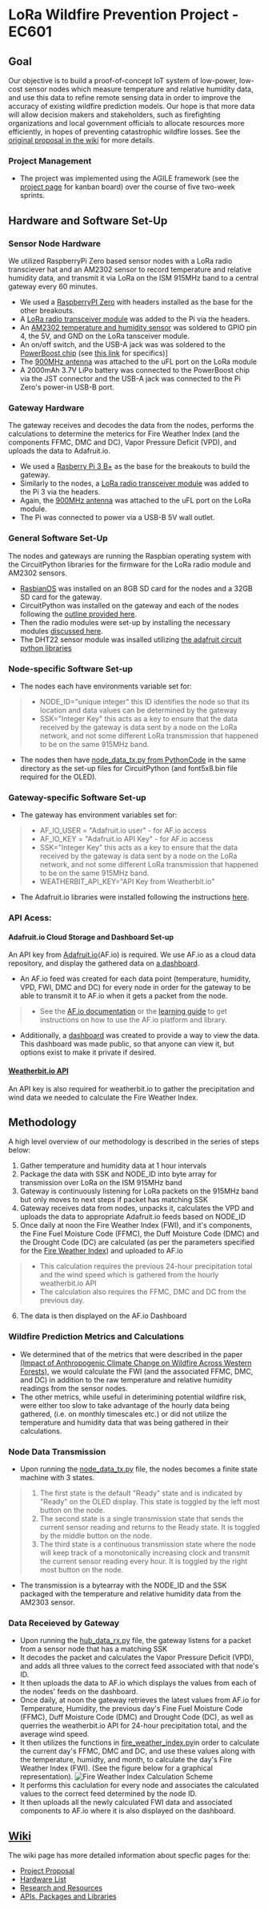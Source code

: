 # LoRa Wildfire Prevention Project - EC601

## Goal
Our objective is to build a proof-of-concept IoT system of low-power, low-cost sensor nodes which measure temperature and relative humidity data, and use this data to refine remote sensing data in order to improve the accuracy of existing wildfire prediction models. Our hope is that more data will allow decision makers and stakeholders, such as firefighting organizations and local government officials to allocate resources more efficiently, in hopes of preventing catastrophic wildfire losses. See the [original proposal in the wiki](https://github.com/ianjchadwick/LoRaWildfirePrevention-EC601Project/wiki/Project-Proposal) for more details.

### Project Management
* The project was implemented using the AGILE framework (see the [project page](https://github.com/ianjchadwick/LoRaWildfirePrevention-EC601Project/projects/1) for kanban board) over the course of five two-week sprints.

## Hardware and Software Set-Up
### Sensor Node Hardware
We utilized RaspberryPi Zero based sensor nodes with a LoRa radio transciever hat and an AM2302 sensor to record temperature and relative humidity data, and transmit it via LoRa on the ISM 915MHz band to a central gateway every 60 minutes.
* We used a [RaspberryPI Zero](https://www.adafruit.com/product/3708) with headers installed as the base for the other breakouts.
* A [LoRa radio transceiver module](https://www.adafruit.com/product/4074) was added to the Pi via the headers.
* An [AM2302 temperature and humidity sensor](https://www.adafruit.com/product/393) was soldered to GPIO pin 4, the 5V, and GND on the LoRa tansceiver module.
* An on/off switch, and the USB-A jack was was soldered to the [PowerBoost chip](https://www.adafruit.com/product/1903) (see [this link](https://learn.adafruit.com/adafruit-powerboost-500-plus-charger/on-slash-off-switch) for specifics)]
* The [900MHz antenna](https://www.adafruit.com/product/3340) was attached to the uFL port on the LoRa module
* A 2000mAh 3.7V LiPo battery was connected to the PowerBoost chip via the JST connector and the USB-A jack was connected to the Pi Zero's power-in USB-B port.
### Gateway Hardware
The gateway receives and decodes the data from the nodes, performs the calculations to determine the meterics for Fire Weather Index (and the components FFMC, DMC and DC), Vapor Pressure Deficit (VPD), and uploads the data to Adafruit.io.
* We used a [Rasberry Pi 3 B+](https://www.raspberrypi.com/products/raspberry-pi-3-model-b-plus/) as the base for the breakouts to build the gateway.
* Similarly to the nodes, a [LoRa radio transceiver module](https://www.adafruit.com/product/4074) was added to the Pi 3 via the headers.
* Again, the [900MHz antenna](https://www.adafruit.com/product/3340) was attached to the uFL port on the LoRa module.
* The Pi was connected to power via a USB-B 5V wall outlet.

### General Software Set-Up
The nodes and gateways are running the Raspbian operating system with the CircuitPython libraries for the firmware for the LoRa radio module and AM2302 sensors.
* [RasbianOS](https://www.raspberrypi.com/software/) was installed on an 8GB SD card for the nodes and a 32GB SD card for the gateway.
* CircuitPython was installed on the gateway and each of the nodes following the [outline provided here](https://learn.adafruit.com/circuitpython-on-raspberrypi-linux/installing-circuitpython-on-raspberry-pi).
* Then the radio modules were set-up by installing the necessary modules [discussed here](https://learn.adafruit.com/lora-and-lorawan-radio-for-raspberry-pi/rfm9x-raspberry-pi-setup).
* The DHT22 sensor module was insalled utilizing [the adafruit circuit python libraries](https://learn.adafruit.com/dht/dht-circuitpython-code)
### Node-specific Software Set-up
* The nodes each have environments variable set for: 
>* NODE_ID="unique integer" this ID identifies the node so that its location and data values can be determined by the gateway
>* SSK="Integer Key" this acts as a key to ensure that the data received by the gateway is data sent by a node on the LoRa network, and not some different LoRa transmission that happened to be on the same 915MHz band.
* The nodes then have [node_data_tx.py from PythonCode](https://github.com/ianjchadwick/LoRaWildfirePrevention-EC601Project/blob/main/PythonCode/node_data_tx.py) in the same directory as the set-up files for CircuitPython (and font5x8.bin file required for the OLED).
### Gateway-specific Software Set-up
* The gateway has environment variables set for:
>* AF_IO_USER = "Adafruit.io user" - for AF.io access
>* AF_IO_KEY = "Adafruit.io API Key" - for AF.io access
>* SSK="Integer Key" this acts as a key to ensure that the data received by the gateway is data sent by a node on the LoRa network, and not some different LoRa transmission that happened to be on the same 915MHz band.
>* WEATHERBIT_API_KEY="API Key from Weatherbit.io"
* The Adafruit.io libraries were installed following the instructions [here](https://adafruit-io-python-client.readthedocs.io/en/latest/index.html).

### API Acess: 
#### Adafruit.io Cloud Storage and Dashboard Set-up
An API key from [Adafruit.io](https://io.adafruit.com/)(AF.io) is required. We use AF.io as a cloud data repository, and display the gathered data on [a dashboard](https://io.adafruit.com/IanJChadwick/dashboards/lora-wildfire-project).
* An AF.io feed was created for each data point (temperature, humidity, VPD, FWI, DMC and DC) for every node in order for the gateway to be able to transmit it to AF.io when it gets a packet from the node.
>* See the [AF.io documentation](https://io.adafruit.com/api/docs/#adafruit-io-http-api) or the [learning guide](https://learn.adafruit.com/series/adafruit-io-basics) to get instructions on how to use the AF.io platform and library.
* Additionally, a [dashboard](https://io.adafruit.com/IanJChadwick/dashboards/lora-wildfire-project) was created to provide a way to view the data. This dashboard was made public, so that anyone can view it, but options exist to make it private if desired.
#### [Weatherbit.io API](https://www.weatherbit.io/)
An API key is also required for weatherbit.io to gather the precipitation and wind data we needed to calculate the Fire Weather Index.

## Methodology
A high level overview of our methodology is described in the series of steps below:
1. Gather temperature and humidity data at 1 hour intervals
2. Package the data with SSK and NODE_ID into byte array for transmission over LoRa on the ISM 915MHz band
3. Gateway is continuously listening for LoRa packets on the 915MHz band but only moves to next steps if packet has matching SSK
4. Gateway receives data from nodes, unpacks it, calculates the VPD and uploads the data to appropriate Adafruit.io feeds based on NODE_ID
5. Once daily at noon the Fire Weather Index (FWI), and it's components, the Fine Fuel Moisture Code (FFMC), the Duff Moisture Code (DMC) and the Drought Code (DC) are calculated (as per the parameters specified for the [Fire Weather Index](https://cfs.nrcan.gc.ca/publications?id=19927)) and uploaded to AF.io
> * This calculation requires the previous 24-hour precipitation total and the wind speed which is gathered from the hourly weatherbit.io API
> * The calculation also requires the FFMC, DMC and DC from the previous day.
6. The data is then displayed on the AF.io Dashboard

### Wildfire Prediction Metrics and Calculations
* We determined that of the metrics that were described in the paper [(Impact of Anthropogenic Climate Change on Wildfire Across Western Forests)](https://www.pnas.org/content/113/42/11770), we would calculate the FWI (and the associated FFMC, DMC, and DC) in addition to the raw temperature and relative humidity readings from the sensor nodes.
* The other metrics, while useful in deterimining potential wildfire risk, were either too slow to take advantage of the hourly data being gathered, (i.e. on monthly timescales etc.) or did not utilize the temperature and humidity data that was being gathered in their calculations.

### Node Data Transmission
* Upon running the [node_data_tx.py](https://github.com/ianjchadwick/LoRaWildfirePrevention-EC601Project/blob/main/PythonCode/node_data_tx.py) file, the nodes becomes a finite state machine with 3 states.
>1. The first state is the default "Ready" state and is indicated by "Ready" on the OLED display. This state is toggled by the left most button on the node.
>2. The second state is a single transmission state that sends the current sensor reading and returns to the Ready state. It is toggled by the middle button on the node.
>3. The third state is a continuous transmission state where the node will keep track of a monotonically increasing clock and transmit the current sensor reading every hour. It is toggled by the right most button on the node.
* The transmission is a bytearray with the NODE_ID and the SSK packaged with the temperature and relative humidity data from the AM2303 sensor.

### Data Receieved by Gateway
* Upon running the [hub_data_rx.py](https://github.com/ianjchadwick/LoRaWildfirePrevention-EC601Project/blob/main/PythonCode/hub_data_rx.py) file, the gateway listens for a packet from a sensor node that has a matching SSK
* It decodes the packet and calculates the Vapor Pressure Deficit (VPD), and adds all three values to the correct feed associated with that node's ID.
* It then uploads the data to AF.io which displays the values from each of the nodes' feeds on the dashboard.
* Once daily, at noon the gateway retrieves the latest values from AF.io for Temperature, Humidity, the previous day's Fine Fuel Moisture Code (FFMC), Duff Moisture Code (DMC) and Drought Code (DC), as well as querries the weatherbit.io API for 24-hour precipitation total, and the average wind speed.
* It then utilizes the functions in [fire_weather_index.py](https://github.com/ianjchadwick/LoRaWildfirePrevention-EC601Project/blob/main/PythonCode/fire_weather_index.py)in order to calculate the current day's FFMC, DMC and DC, and use these values along with the temperature, humidty, and month, to calculate the day's Fire Weather Index (FWI). (See the figure below for a graphical representation).
![Fire Weather Index Calculation Scheme](https://github.com/ianjchadwick/LoRaWildfirePrevention-EC601Project/blob/main/Images/FWI%20Structure.JPG?raw=true "Structure of the CFWI System")
* It performs this caclulation for every node and associates the calculated values to the correct feed determined by the node ID.
* It then uploads all the newly calculated FWI data and associated components to AF.io where it is also displayed on the dashboard.


## [Wiki](https://github.com/ianjchadwick/LoRaWildfirePrevention-EC601Project/wiki) 
The wiki page has more detailed information about specfic pages for the:
* [Project Proposal](https://github.com/ianjchadwick/LoRaWildfirePrevention-EC601Project/wiki/Project-Proposal)
* [Hardware List](https://github.com/ianjchadwick/LoRaWildfirePrevention-EC601Project/wiki/Hardware)
* [Research and Resources](https://github.com/ianjchadwick/LoRaWildfirePrevention-EC601Project/wiki/Research-and-Resources)
* [APIs, Packages and Libraries](https://github.com/ianjchadwick/LoRaWildfirePrevention-EC601Project/wiki/APIs,-Packages-and-Libraries)
